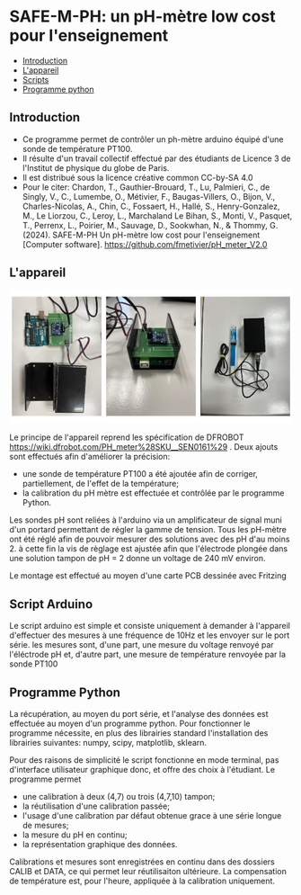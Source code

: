 # SAFE-M-PH: un pH-mètre low cost pour l'enseignement

* [Introduction](##introduction)
* [L'appareil](##appareil)
* [Scripts](##arduino-scripts)
* [Programme python](##python)

## Introduction <a class="anchor" id="introduction"></a>

* Ce programme permet de contrôler un ph-mètre arduino équipé d'une sonde de température PT100.
* Il résulte d'un travail collectif effectué par des étudiants de Licence 3 de l'Institut de physique du globe de Paris.
* Il est distribué sous la licence créative common CC-by-SA 4.0
* Pour le citer:
Chardon, T., Gauthier-Brouard, T., Lu, Palmieri, C., de Singly, V., C., Lumembe, O., Métivier, F.,  Baugas-Villers, O., Bijon, V., Charles-Nicolas, A., Chin, C., Fossaert, H., Hallé, S., Henry-Gonzalez, M., Le Liorzou, C., Leroy, L., Marchaland Le Bihan, S., Monti, V., Pasquet, T., Perrenx, L., Poirier, M., Sauvage, D., Sookwhan, N., & Thommy, G. (2024). SAFE-M-PH Un pH-mètre low cost pour l'enseignement [Computer software]. https://github.com/fmetivier/pH_meter_V2.0


## L'appareil <a class="anchor" id="appareil"></a>

![](./Docs/compo.png)

Le principe de l'appareil reprend les spécification de DFROBOT https://wiki.dfrobot.com/PH_meter%28SKU__SEN0161%29 .
Deux ajouts sont effectués afin d'améliorer la précision:

* une sonde de température PT100 a été ajoutée afin de corriger, partiellement, de l'effet de la température;
* la calibration du pH mètre est effectuée et contrôlée par le programme Python.

Les sondes pH sont reliées à l'arduino via un amplificateur de signal muni d'un portard permettant de régler la gamme de tension. Tous les pH-mètre ont été réglé afin de pouvoir mesurer des solutions avec des pH d'au moins 2. à cette fin la vis de règlage est ajustée afin que l'électrode plongée dans une solution tampon de pH = 2 donne un voltage de 240 mV environ.

Le montage est effectué au moyen d'une carte PCB dessinée avec Fritzing 
<!-- ![](./Fritzing/circuit.png) -->


## Script Arduino <a class="anchor" id="arduino-scripts"></a>

Le script arduino est simple et consiste uniquement à demander à l'appareil d'effectuer des mesures à une fréquence de 10Hz et les envoyer sur le port série. les mesures sont, d'une part, une mesure du voltage renvoyé par l'éléctrode pH et, d'autre part, une mesure de température renvoyée par la sonde PT100

## Programme Python <a class="anchor" id="python-and-sql"></a>

La récupération, au moyen du port série, et l'analyse des données est effectuée au moyen d'un programme python. Pour fonctionner le programme nécessite, en plus des librairies standard l'installation des librairies suivantes: numpy, scipy, matplotlib, sklearn.

Pour des raisons de simplicité le script fonctionne en mode terminal, pas d'interface utilisateur graphique donc, et offre des choix à l'étudiant. Le programme permet

* une calibration à deux (4,7) ou trois (4,7,10) tampon;
* la réutilisation d'une calibration passée;
* l'usage d'une calibration par défaut obtenue grace à une série longue de mesures;
* la mesure du pH en continu;
* la représentation graphique des données.

Calibrations et mesures sont enregistrées en continu dans des dossiers CALIB et DATA, ce qui permet leur réutilisaiton ultérieure. La compensation de température est, pour l'heure, appliquée à la calibration uniquement.